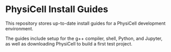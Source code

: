 # PhysiCell Install Guides
This repository stores up-to-date install guides for a PhysiCell development environment. 

The guides include setup for the g++ compiler, shell, Python, and Jupyter, as well as downloading PhysiCell to build a first test project. 
